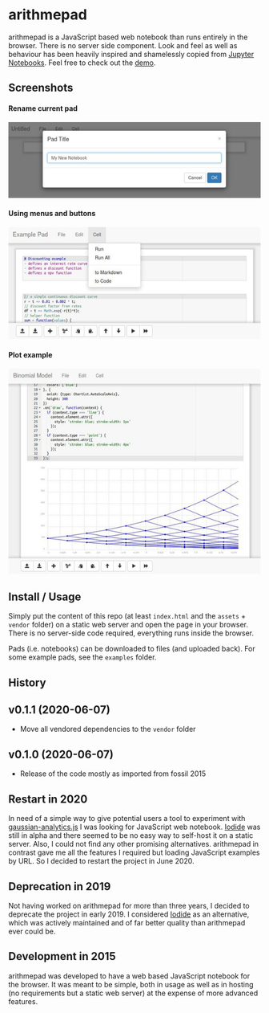 # arithmepad
arithmepad is a JavaScript based web notebook than runs entirely in the
browser. There is no server side component. Look and feel as well as
behaviour has been heavily inspired and shamelessly copied from
[Jupyter Notebooks](https://jupyter.org/). Feel free to check out the [demo](https://rawcdn.githack.com/luphord/arithmepad/b201276b882f332c798611ef9e7a64275641bc50/index.html).

## Screenshots

#### Rename current pad
![Rename current pad](screenshots/screenshot1.jpg "Rename current pad")

#### Using menus and buttons
![Using menus and buttons](screenshots/screenshot2.jpg "Using menus and buttons")

#### Plot example
![Plot example](screenshots/screenshot3.jpg "Plot example")

## Install / Usage

Simply put the content of this repo (at least `index.html` and the `assets` + `vendor` folder) on a static web server and open the page in your browser. There is no server-side code required, everything runs inside the browser.

Pads (i.e. notebooks) can be downloaded to files (and uploaded back). For some example pads, see the `examples` folder.

## History

## v0.1.1 (2020-06-07)
* Move all vendored dependencies to the `vendor` folder

## v0.1.0 (2020-06-07)
* Release of the code mostly as imported from fossil 2015

## Restart in 2020
In need of a simple way to give potential users a tool to experiment with [gaussian-analytics.js](https://github.com/luphord/gaussian-analytics)
I was looking for JavaScript web notebook. [Iodide](https://github.com/iodide-project/iodide) was still in alpha
and there seemed to be no easy way to self-host it on a static server. Also, I could not find any
other promising alternatives. arithmepad in contrast gave me all the features I required
but loading JavaScript examples by URL. So I decided to restart the project in June 2020.

## Deprecation in 2019
Not having worked on arithmepad for more than three years, I decided to deprecate
the project in early 2019. I considered [Iodide](https://github.com/iodide-project/iodide)
as an alternative, which was actively maintained and of far better quality than arithmepad
ever could be.

## Development in 2015
arithmepad was developed to have a web based JavaScript notebook for the browser.
It was meant to be simple, both in usage as well as in hosting (no requirements
but a static web server) at the expense of more advanced features.